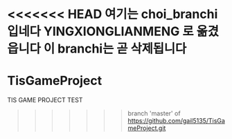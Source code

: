 <<<<<<< HEAD
여기는 choi_branchi입네다
YINGXIONGLIANMENG 로 옮겼읍니다
이 branchi는 곧 삭제됩니다
=======
# TisGameProject
TIS GAME PROJECT
TEST
>>>>>>> branch 'master' of https://github.com/gail5135/TisGameProject.git

